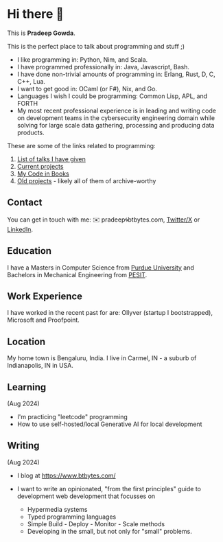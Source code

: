 # Hi there 👋

This is **Pradeep Gowda**.

This is the perfect place to talk about programming and stuff ;)

- I like programming in: Python, Nim, and Scala.
- I have programmed professionally in: Java, Javascript, Bash.
- I have done non-trivial amounts of programming in: Erlang, Rust, D, C, C++, Lua.
- I want to get good in: OCaml (or F#), Nix, and Go.
- Languages I wish I could be programming: Common Lisp, APL, and FORTH
- My most recent professional experience is in leading and writing code on development teams in the cybersecurity engineering domain while solving for large scale data gathering, processing and producing data products.

These are some of the links related to programming:

1. [List of talks I have given](https://www.btbytes.com/talks.html)
1. [Current projects](https://github.com/btbytes)
1. [My Code in Books](https://www.btbytes.com/posts/2020-05-07-02-code-in-books.html)
1. [Old projects](https://v1.pradeepgowda.com/projects/) - likely all of them of archive-worthy

## Contact

You can get in touch with me: ✉️ pradeep🌀btbytes.com, [Twitter/X](https://x.com/btbytes) or [LinkedIn](https://linkedin.com/in/btbytes).

## Education

I have a Masters in Computer Science from [Purdue University](https://www.purdue.edu) and Bachelors in Mechanical Engineering from [PESIT](https://pes.edu).

## Work Experience

I have worked in the recent past for are: Ollyver (startup I bootstrapped), Microsoft and Proofpoint.

## Location

My home town is Bengaluru, India. I live in Carmel, IN - a suburb of Indianapolis, IN in USA.

## Learning

(Aug 2024)

- I'm practicing "leetcode" programming
- How to use self-hosted/local Generative AI for local development


## Writing

(Aug 2024)

- I blog at <https://www.btbytes.com/>
- I want to write an opinionated, "from the first principles" guide to development web development that focusses on

  - Hypermedia systems
  - Typed programming languages
  - Simple Build - Deploy - Monitor - Scale methods
  - Developing in the small, but not only for "small" problems.
